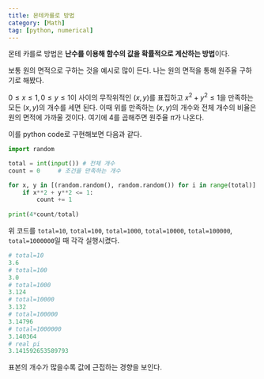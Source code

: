 ```yaml
---
title: 몬테카를로 방법
category: [Math]
tag: [python, numerical]
---
```


몬테 카를로 방법은 **난수를 이용해 함수의 값을 확률적으로 계산하는 방법**이다.

보통 원의 면적으로 구하는 것을 예시로 많이 든다. 나는 원의 면적을 통해 원주율 구하기로 해봤다.

$0 \leq x \leq 1,\,0 \leq y \leq 1$이 사이의 무작위적인 $(x,\,y)$를 표집하고
$x^2+y^2 \leq 1$을 만족하는 모든 $(x,\,y)$의 개수를 세면 된다.
이때 위를 만족하는 $(x,\,y)$의 개수와 전체 개수의 비율은 원의 면적에 가까울 것이다.
여기에 4를 곱해주면 원주율 $\pi$가 나온다.

이를 python code로 구현해보면 다음과 같다.

```python
import random

total = int(input()) # 전체 개수
count = 0     # 조건을 만족하는 개수

for x, y in [(random.random(), random.random()) for i in range(total)]:
    if x**2 + y**2 <= 1:
        count += 1
        
print(4*count/total)
```

위 코드를 `total=10`, `total=100`, `total=1000`, `total=10000`, `total=100000`, `total=1000000`일 때 각각 실행시켰다.
```python
# total=10
3.6
# total=100
3.0
# total=1000
3.124
# total=10000
3.132
# total=100000
3.14796
# total=1000000
3.140364
# real pi
3.141592653589793
```
표본의 개수가 많을수록 값에 근접하는 경향을 보인다.
